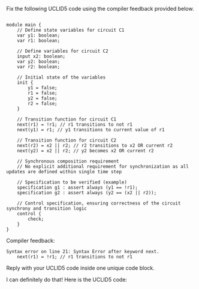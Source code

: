 
Fix the following UCLID5 code using the compiler feedback provided below.

```

module main {
    // Define state variables for circuit C1
    var y1: boolean;
    var r1: boolean;

    // Define variables for circuit C2
    input x2: boolean;
    var y2: boolean;
    var r2: boolean;

    // Initial state of the variables
    init {
        y1 = false;
        r1 = false;
        y2 = false;
        r2 = false;
    }

    // Transition function for circuit C1
    next(r1) = !r1; // r1 transitions to not r1
    next(y1) = r1; // y1 transitions to current value of r1

    // Transition function for circuit C2
    next(r2) = x2 || r2; // r2 transitions to x2 OR current r2
    next(y2) = x2 || r2; // y2 becomes x2 OR current r2

    // Synchronous composition requirement
    // No explicit additional requirement for synchronization as all updates are defined within single time step

    // Specification to be verified (example)
    specification g1 : assert always (y1 == !r1);
    specification g2 : assert always (y2 == (x2 || r2));

    // Control specification, ensuring correctness of the circuit synchrony and transition logic
    control {
        check;
    }
}
```

Compiler feedback:

```
Syntax error on line 21: Syntax Error after keyword next.
    next(r1) = !r1; // r1 transitions to not r1

```
Reply with your UCLID5 code inside one unique code block.

I can definitely do that! Here is the UCLID5 code:
```
